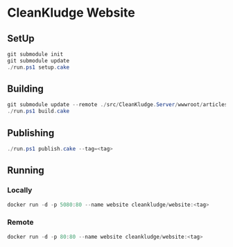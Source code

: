 # CleanKludge Website

## SetUp

```powershell
git submodule init
git submodule update
./run.ps1 setup.cake
```

## Building

```powershell
git submodule update --remote ./src/CleanKludge.Server/wwwroot/articles
./run.ps1 build.cake
```

## Publishing

```powershell
./run.ps1 publish.cake --tag=<tag>
```

## Running
### Locally

```powershell
docker run -d -p 5080:80 --name website cleankludge/website:<tag>
```

### Remote
```powershell
docker run -d -p 80:80 --name website cleankludge/website:<tag>
```
